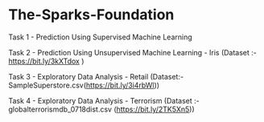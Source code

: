 # The-Sparks-Foundation
Task 1 - Prediction Using Supervised Machine Learning 

Task 2 - Prediction Using Unsupervised Machine Learning - Iris (Dataset :- https://bit.ly/3kXTdox )

Task 3 - Exploratory Data Analysis - Retail  (Dataset:- SampleSuperstore.csv(https://bit.ly/3i4rbWl))

Task 4 - Exploratory Data Analysis - Terrorism (Dataset :- globalterrorismdb_0718dist.csv (https://bit.ly/2TK5Xn5))
